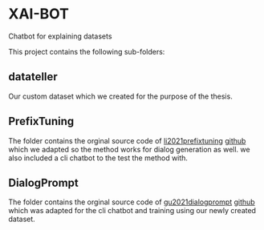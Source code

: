 # XAI-BOT
Chatbot for explaining datasets

This project contains the following sub-folders:

## datateller

Our custom dataset which we created for the purpose of the thesis.

## PrefixTuning

The folder contains the orginal source code of [li2021prefixtuning](https://arxiv.org/abs/2101.00190) [github](https://github.com/XiangLi1999/PrefixTuning) which we adapted so the method works for dialog generation as well. we also included a cli chatbot to the test the method with.

## DialogPrompt

The folder contains the orginal source code of [gu2021dialogprompt](https://arxiv.org/abs/2111.02643) [github](https://github.com/guxd/DialogPrompt) which was adapted for the cli chatbot and training using our newly created dataset.



